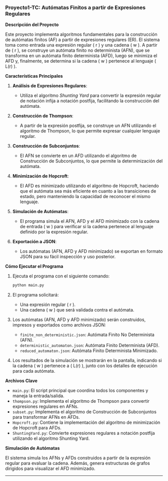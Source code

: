 ### Proyecto1-TC: Autómatas Finitos a partir de Expresiones Regulares

**Descripción del Proyecto**

Este proyecto implementa algoritmos fundamentales para la construcción de autómatas finitos (AF) a partir de expresiones regulares (ER). El sistema toma como entrada una expresión regular \( r \) y una cadena \( w \). A partir de \( r \), se construye un autómata finito no determinista (AFN), que se transforma en un autómata finito determinista (AFD), luego se minimiza el AFD y, finalmente, se determina si la cadena \( w \) pertenece al lenguaje \( L(r) \).

**Características Principales**

1. **Análisis de Expresiones Regulares**:
   - Utiliza el algoritmo *Shunting Yard* para convertir la expresión regular de notación infija a notación postfija, facilitando la construcción del autómata.

2. **Construcción de Thompson**:
   - A partir de la expresión postfija, se construye un AFN utilizando el algoritmo de Thompson, lo que permite expresar cualquier lenguaje regular.

3. **Construcción de Subconjuntos**:
   - El AFN se convierte en un AFD utilizando el algoritmo de Construcción de Subconjuntos, lo que permite la determinización del autómata.

4. **Minimización de Hopcroft**:
   - El AFD es minimizado utilizando el algoritmo de Hopcroft, haciendo que el autómata sea más eficiente en cuanto a las transiciones de estado, pero manteniendo la capacidad de reconocer el mismo lenguaje.

5. **Simulación de Autómatas**:
   - El programa simula el AFN, AFD y el AFD minimizado con la cadena de entrada \( w \) para verificar si la cadena pertenece al lenguaje definido por la expresión regular.

6. **Exportación a JSON**:
   - Los autómatas (AFN, AFD y AFD minimizado) se exportan en formato JSON para su fácil inspección y uso posterior.

**Cómo Ejecutar el Programa**

1. Ejecuta el programa con el siguiente comando:
   ```bash
   python main.py
   ```
   
2. El programa solicitará:
   - Una expresión regular \( r \).
   - Una cadena \( w \) que será validada contra el autómata.

3. Los autómatas (AFN, AFD y AFD minimizado) serán construidos, impresos y exportados como archivos JSON:
   - `finite_non_deterministic.json`: Autómata Finito No Determinista (AFN).
   - `deterministic_automaton.json`: Autómata Finito Determinista (AFD).
   - `reduced_automaton.json`: Autómata Finito Determinista Minimizado.

4. Los resultados de la simulación se mostrarán en la pantalla, indicando si la cadena \( w \) pertenece a \( L(r) \), junto con los detalles de ejecución para cada autómata.

**Archivos Clave**

- `main.py`: El script principal que coordina todos los componentes y maneja la entrada/salida.
- `thompson.py`: Implementa el algoritmo de Thompson para convertir expresiones regulares en AFNs.
- `subset.py`: Implementa el algoritmo de Construcción de Subconjuntos para transformar AFNs en AFDs.
- `Hopcroft.py`: Contiene la implementación del algoritmo de minimización de Hopcroft para AFDs.
- `ShuntingYard.py`: Convierte expresiones regulares a notación postfija utilizando el algoritmo Shunting Yard.

**Simulación de Autómatas**

El sistema simula los AFNs y AFDs construidos a partir de la expresión regular para evaluar la cadena. Además, genera estructuras de grafos dirigidos para visualizar el AFD minimizado.

---
